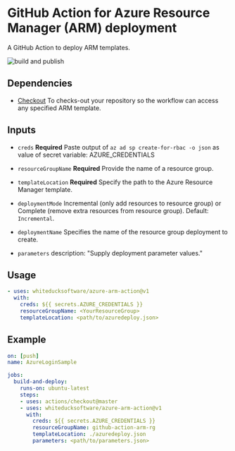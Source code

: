 # GitHub Action for Azure Resource Manager (ARM) deployment

A GitHub Action to deploy ARM templates.

![build and publish](https://github.com/whiteducksoftware/azure-arm-action/workflows/build-release/badge.svg)


## Dependencies

* [Checkout](https://github.com/actions/checkout) To checks-out your repository so the workflow can access any specified ARM template.

## Inputs

* `creds` **Required** Paste output of `az ad sp create-for-rbac -o json` as value of secret variable: AZURE_CREDENTIALS

* `resourceGroupName` **Required** Provide the name of a resource group.

* `templateLocation` **Required** Specify the path to the Azure Resource Manager template.

* `deploymentMode` Incremental (only add resources to resource group) or Complete (remove extra resources from resource group). Default: `Incremental`.
  
* `deploymentName` Specifies the name of the resource group deployment to create.

* `parameters` description: "Supply deployment parameter values."

## Usage

```yml
- uses: whiteducksoftware/azure-arm-action@v1
  with:
    creds: ${{ secrets.AZURE_CREDENTIALS }}
    resourceGroupName: <YourResourceGroup>
    templateLocation: <path/to/azuredeploy.json>
```

## Example

```yml
on: [push]
name: AzureLoginSample

jobs:
  build-and-deploy:
    runs-on: ubuntu-latest
    steps:
    - uses: actions/checkout@master
    - uses: whiteducksoftware/azure-arm-action@v1
      with:
        creds: ${{ secrets.AZURE_CREDENTIALS }}
        resourceGroupName: github-action-arm-rg
        templateLocation: ./azuredeploy.json
        parameters: <path/to/parameters.json>
```
